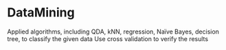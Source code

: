 # DataMining
Applied algorithms, including QDA, kNN, regression, Naïve Bayes, decision tree, to classify the given data
Use cross validation to verify the results
